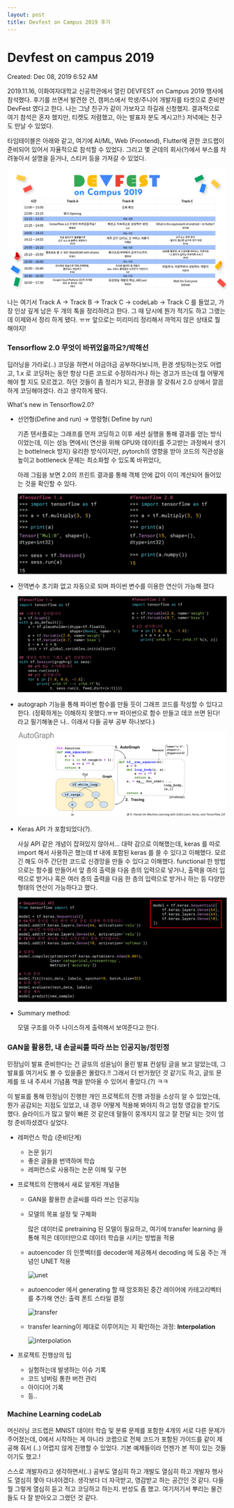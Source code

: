```yaml
---
layout: post
title: Devfest on Campus 2019 후기 
---
```


# Devfest on campus 2019

Created: Dec 08, 2019 6:52 AM

2019.11.16, 이화여자대학교 신공학관에서 열린  DEVFEST on Campus 2019 행사에 참석했다. 후기를 쓰면서 발견한 건, 캠퍼스에서 학생/주니어 개발자를 타겟으로 준비판  DevFest 였다고 한다. 나는 그냥 친구가 같이 가보자고 하길래 신청했지. 결과적으로 여기 참석은 혼자 했지만, 티켓도 저렴했고, 아는 발표자 분도 계시고!!:) 저녁에는 친구도 만날 수 있었다.

타임테이블은 아래와 같고, 여기에 AI/ML, Web (Frontend), Flutter에 관한 코드랩이 준비되어 있어서 자율적으로 참석할 수 있었다. 그리고 몇 군데의 회사(?)에서 부스를 차려놓아서 설명을 듣거나, 스티커 등을 가져갈 수 있었다. 

![Timetable](/assets/images/191218timetable.png)

나는 여기서   Track A → Track B → Track C → codeLab → Track C 를 들었고, 가장 인상 깊게 남은 두 개의 톡을 정리하려고 한다. 그 때 당시에 뭔가 적기도 하고 그랬는데 이제와서 정리 하게 됐다. ㅠㅠ  앞으로는 미리미리 정리해서 까먹지 않은 상태로 뭘 해야지! 

### Tensorflow 2.0 무엇이 바뀌었을까요?/박해선

딥러닝을 가라로(..) 코딩을 하면서 야금야금 공부하다보니까, 환경 셋팅하는것도 어렵고, 1.x 로 코딩하는 동안 항상 다른 코드로 수정하라거나 하는 경고가 뜨는데 뭘 어떻게 해야 할 지도 모르겠고. 하던 것들이 좀 정리가 되고, 환경을 잘 갖춰서 2.0 상에서 깔끔하게 코딩해야겠다. 라고 생각하게 됐다. 

What's new in Tensorflow2.0?

- 선언형(Define and run) → 명령형( Define by run)

    기존 텐서플로는 그래프를 먼저 코딩하고 이후 세션 실행을 통해 결과를 얻는 방식이었는데, 이는 성능 면에서( 연산을 위해 GPU와 데이터를 주고받는 과정에서 생기는 bottelneck  방지) 유리한 방식이지만,  pytorch의 영향을 받아 코드의 직관성을 높이고  bottleneck 문제는 최소화할 수 있도록 바뀌었다,

    아래 그림을 보면 2.0의 프린트 결과를 통해 객체 안에 값이 이미 계산되어 들어있는 것을 확인할 수 있다.

    ![compare1](/assets/images/191218exageraterun.png)

- 전역변수 초기화 없고 자동으로 되며 파이썬 변수를 이용한 연산이 가능해 졌다

    ![compare2_nosession](/assets/images/191218nosession.png)

- autograph 기능을 통해 파이썬 함수를 만들 듯이 그래프 코드를 작성할 수 있다고 한다. (정확하게는 이해하지 못했다.ㅠㅠ 파이썬으로 함수 만들고 데코 쓰면 된다! 라고 필기해놓은 나.. 이래서 다들 공부 공부 하나보다.)

    ![Autograph](/assets/images/191218autograph.png)

- Keras API 가 포함되었다(?).

    사실 API 같은 개념이 잡혀있지 않아서... 대략 감으로 이해했는데, keras 를 따로 import 해서 사용하곤 했는데 tf 내에  포함된 keras 를 쓸 수 있다고 이해했다. 모르긴 해도 아주 간단한 코드로 신경망을 만들 수 있다고 이해했다. functional 한 방법으로는 함수를 만들어서 앞 층의 출력을 다음 층의 입력으로 넣거나, 출력을 여러 입력으로 받거나 혹은 여러 층의 출력을 다음 한 층의 입력으로 받거나 하는 등 다양한 형태의 연산이 가능하다고 했다.

    ![keras](/assets/images/191218keras.png)

- Summary method:

    모델 구조를 아주 나이스하게 출력해서 보여준다고 한다. 

### GAN을 활용한, 내  손글씨를 따라 쓰는 인공지능/정민정

민정님이 발표 준비한다는 건 글또의 성윤님이 올린 발표 컨설팅 글을 보고 알았는데, 그 발표를 여기서도 볼 수 있을줄은 몰랐다.!! 그래서 더 반가웠던 것 같기도 하고, 글또 문제를 또 내 주셔서 기념품 책을 받아올 수 있어서 좋았다.(?) ㅋㅋ 

이 발표를 통해 민정님이 진행한 개인 프로젝트의 진행 과정을 소상히 알 수 있었는데, 뭔가 공감되는 지점도 있었고, 내 경우 어떻게 적용해 봐야지 하고 엄청 영감을 받기도 했다. 슬라이드가 많고 말이 빠른 것 같은데 말들이 뭉개지지 않고 잘 전달 되는 것이 엄청 준비하셨겠다 싶었다.  

- 레퍼런스 학습 (준비단계)
    - 논문 읽기
    - 좋은 글들을 번역하며 학습
    - 레퍼런스로 사용하는 논문 이해 및 구현
- 프로젝트의 진행에서 새로 알게된 개념들
    - GAN을 활용한 손글씨를 따라 쓰는 인공지능
    - 모델의 목표 설정 및 구체화

        많은 데이터로 pretraining 된 모델이 필요하고, 여기에 transfer learning 을 통해 적은 데이터만으로 데이터 학습을 시키는 방법을 적용 

    - autoencoder 의 인풋벡터를 decoder에 제공해서 decoding 에 도움 주는 개념인 UNET 적용

        ![unet](/assets/images/191218unet.png)

    - autoencoder 에서 generating 할 때 암호화된 중간 레이어에 카테고리벡터를 추가해 연산: 출력 폰트 스타일 결정 

        ![transfer](/assets/images/191218_styletransfer.png)

    - transfer learning이 제대로 이루어지는 지 확인하는 과정: **Interpolation**

        ![interpolation](/assets/images/interpolation.png)

- 프로젝트 진행상의 팁
    - 실험하는데 발생하는 이슈 기록
    - 코드 넘버링 통한 버전 관리
    - 아이디어 기록
    - 등..

### Machine Learning codeLab

머신러닝 코드랩은 MNIST 데이터 학습 및 분류 문제를 포함한 4개의 서로 다른 문제가 주어졌는데, 0에서 시작하는 게 아니라 코랩으로 전체 코드가 포함된 가이드를 같이 제공해 줘서 (..) 어렵지 않게 진행할 수 있었다. 기본 예제들이라 언젠가 본 적이 있는 것들이기도 했고.! 

스스로 개발자라고 생각하면서(..) 공부도 열심히 하고 개발도 열심히 하고 개발자 행사도 열심히 쫓아 다녀야겠다. 생각보다 더 자극받고, 영감받고 하는 공간인 것 같다. 다들 뭘 그렇게 열심히 듣고 적고 코딩하고 하는지. 반성도 좀 했고. 여기저기서 뿌리는 물건들도 다 잘 받아오고 그랬던 것 같다.
